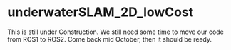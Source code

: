 # underwaterSLAM_2D_lowCost


This is still under Construction. We still need some time to move our code from ROS1 to ROS2. Come back mid October, then it should be ready.
